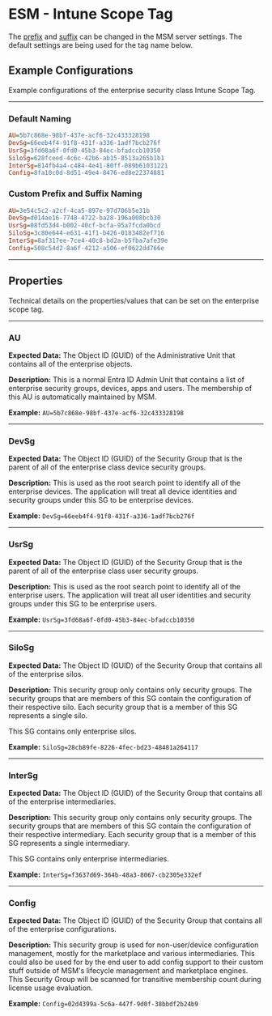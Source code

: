# ESM - Intune Scope Tag

The [prefix](/Reference/Settings/Environmental-Variables-Reference/#msm_name_prefix) and [suffix](/Reference/Settings/Environmental-Variables-Reference/#msm_name_suffix) can be changed in the MSM server settings. The default settings are being used for the tag name below.

## Example Configurations

Example configurations of the enterprise security class Intune Scope Tag.

---

### Default Naming

``` INI title="MSM - ESM"
AU=5b7c868e-98bf-437e-acf6-32c433328198
DevSg=66eeb4f4-91f8-431f-a336-1adf7bcb276f
UsrSg=3fd68a6f-0fd0-45b3-84ec-bfadccb10350
SiloSg=628fceed-4c6c-42b6-ab15-8513a265b1b1
InterSg=814fb4a4-c484-4e41-80ff-089b61031221
Config=8fa10c0d-8d51-49e4-8476-ed8e22374881
```

### Custom Prefix and Suffix Naming

``` INI title="eLabs - ESM - Cloud"
AU=3e54c5c2-a2cf-4ca5-897e-97d706b5e31b
DevSg=d014ae16-7748-4722-ba28-196a008bcb30
UsrSg=08fd53d4-b002-40cf-bcfa-95a7fcda0bcd
SiloSg=3c80e644-e631-41f1-b426-0183482ef716
InterSg=8af317ee-7ce4-40c8-bd2a-b5fba7afe39e
Config=508c54d2-8a6f-4212-a506-ef0622dd766e
```

---

## Properties

Technical details on the properties/values that can be set on the enterprise scope tag.

---

### AU

**Expected Data:**
The Object ID (GUID) of the Administrative Unit that contains all of the enterprise objects.

**Description:**
This is a normal Entra ID Admin Unit that contains a list of enterprise security groups, devices, apps and users.
The membership of this AU is automatically maintained by MSM.

**Example:**
`AU=5b7c868e-98bf-437e-acf6-32c433328198`

---

### DevSg

**Expected Data:**
The Object ID (GUID) of the Security Group that is the parent of all of the enterprise class device security groups.

**Description:**
This is used as the root search point to identify all of the enterprise devices.
The application will treat all device identities and security groups under this SG to be enterprise devices.

**Example:**
`DevSg=66eeb4f4-91f8-431f-a336-1adf7bcb276f`

---

### UsrSg

**Expected Data:**
The Object ID (GUID) of the Security Group that is the parent of all of the enterprise class user security groups.

**Description:**
This is used as the root search point to identify all of the enterprise users.
The application will treat all user identities and security groups under this SG to be enterprise users.

**Example:**
`UsrSg=3fd68a6f-0fd0-45b3-84ec-bfadccb10350`

---

### SiloSg

**Expected Data:**
The Object ID (GUID) of the Security Group that contains all of the enterprise silos.

**Description:**
This security group only contains only security groups. The security groups that are members of this SG contain the configuration of their respective silo. Each security group that is a member of this SG represents a single silo.

This SG contains only enterprise silos.

**Example:**
`SiloSg=28cb89fe-8226-4fec-bd23-48481a264117`

---

### InterSg

**Expected Data:**
The Object ID (GUID) of the Security Group that contains all of the enterprise intermediaries.

**Description:**
This security group only contains only security groups. The security groups that are members of this SG contain the configuration of their respective intermediary. Each security group that is a member of this SG represents a single intermediary.

This SG contains only enterprise intermediaries.

**Example:**
`InterSg=f3637d69-364b-48a3-8067-cb2305e332ef`

---

### Config

**Expected Data:**
The Object ID (GUID) of the Security Group that contains all of the enterprise configurations.

**Description:**
This security group is used for non-user/device configuration management, mostly for the marketplace and various intermediaries. This could also be used for by the end user to add config support to their custom stuff outside of MSM's lifecycle management and marketplace engines. This Security Group will be scanned for transitive membership count during license usage evaluation.

**Example:**
`Config=02d4399a-5c6a-447f-9d0f-38bbdf2b24b9`
